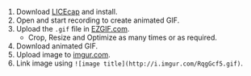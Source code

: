 1. Download [LICEcap](http://www.cockos.com/licecap/) and install.
2. Open and start recording to create animated GIF.
3. Upload the `.gif` file in [EZGIF.com](http://ezgif.com/optimize).
   - Crop, Resize and Optimize as many times or as required.
4. Download animated GIF.
5. Upload image to [imgur.com](http://imgur.com).
6. Link image using `![image title](http://i.imgur.com/RqgGcf5.gif)`.